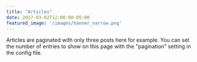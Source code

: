 ```yaml
---
title: "Articles"
date: 2017-03-02T12:00:00-05:00
featured_image: '/images/banner_narrow.png'
---
```

Articles are paginated with only three posts here for example. You can set the number of entries to show on this page with the "pagination" setting in the config file.
